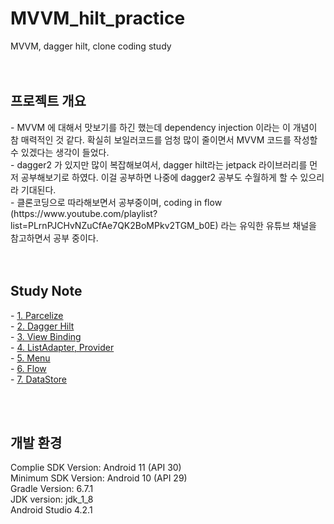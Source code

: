 # MVVM_hilt_practice
MVVM, dagger hilt, clone coding study<br>
<br><br>
<h2>프로젝트 개요</h2>
- MVVM 에 대해서 맛보기를 하긴 했는데 dependency injection 이라는 이 개념이 참 매력적인 것 같다. 확실히 보일러코드를 엄청 많이 줄이면서 MVVM 코드를 작성할 수 있겠다는 생각이 들었다. <br>
- dagger2 가 있지만 많이 복잡해보여서, dagger hilt라는 jetpack 라이브러리를 먼저 공부해보기로 하였다. 이걸 공부하면 나중에 dagger2 공부도 수월하게 할 수 있으리라 기대된다. <br>
- 클론코딩으로 따라해보면서 공부중이며, coding in flow (https://www.youtube.com/playlist?list=PLrnPJCHvNZuCfAe7QK2BoMPkv2TGM_b0E) 라는 유익한 유튜브 채널을 참고하면서 공부 중이다. <br>
<br><br>
<h2>Study Note</h2>
- <a href="https://blog.naver.com/ponson1017/222461899621">1. Parcelize</a> <br>
- <a href="https://blog.naver.com/ponson1017/222467669677">2. Dagger Hilt</a> <br>
- <a href="https://blog.naver.com/ponson1017/222470235989">3. View Binding </a> <br>
- <a href="https://blog.naver.com/ponson1017/222470384067">4. ListAdapter, Provider</a> <br>
- <a href="https://blog.naver.com/ponson1017/222473811753">5. Menu </a> <br>
- <a href="https://blog.naver.com/ponson1017/222481307199">6. Flow </a> <br>
- <a href="https://blog.naver.com/ponson1017/222504643527">7. DataStore </a> <br>

<br><br>
<h2>개발 환경</h2>
Complie SDK Version: Android 11 (API 30) <br>
Minimum SDK Version: Android 10 (API 29) <br>
Gradle Version: 6.7.1 <br>
JDK version: jdk_1_8 <br>
Android Studio 4.2.1 <br>
